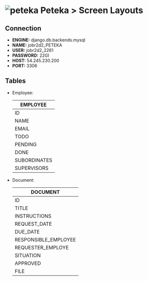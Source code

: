 ![peteka](https://dl.dropboxusercontent.com/u/85402777/peteca.png) Peteka > Screen Layouts
========

Connection
----------

- **ENGINE:** django.db.backends.mysql
- **NAME:** jobr2d2_PETEKA
- **USER:** jobr2d2_2261
- **PASSWORD:** 22GI
- **HOST:** 54.245.230.200
- **PORT:** 3306

Tables
----------

* Employee:

	| EMPLOYEE     | 
	| -------------|
	| ID           |
	| NAME         |
	| EMAIL        |
	| TODO         |
	| PENDING      |
	| DONE         |
	| SUBORDINATES |
	| SUPERVISORS  |

* Document:

	| DOCUMENT             | 
	| ---------------------|
	| ID                   |
	| TITLE                |
	| INSTRUCTIONS         |
	| REQUEST_DATE         |
	| DUE_DATE             |
	| RESPONSIBLE_EMPLOYEE |
	| REQUESTER_EMPLOYE    |
	| SITUATION            |
	| APPROVED             |
	| FILE                 | 

